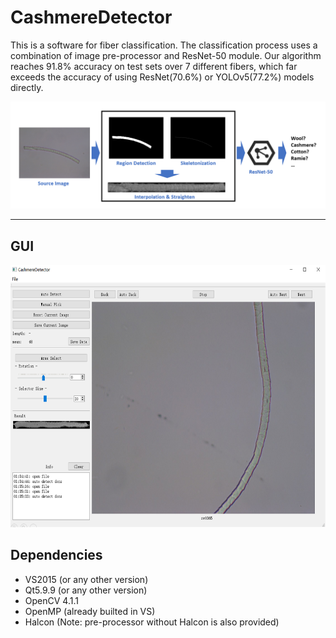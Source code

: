# CashmereDetector
This is a software for fiber classification. The classification process uses a combination of image pre-processor and ResNet-50 module. 
Our algorithm reaches 91.8% accuracy on test sets over 7 different fibers, which far exceeds the accuracy of using ResNet(70.6%) or YOLOv5(77.2%) models directly. 

<img src="https://github.com/HWeigo/CashmereDetector/blob/main/img/process.png"/>

---
## GUI
<img width="600" height="420" src="https://github.com/HWeigo/CashmereDetector/blob/main/img/gui.png"/>

## Dependencies
* VS2015 (or any other version)
* Qt5.9.9 (or any other version)
* OpenCV 4.1.1
* OpenMP (already builted in VS)
* Halcon (Note: pre-processor without Halcon is also provided)

